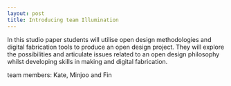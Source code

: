 ```yaml
---
layout: post
title: Introducing team Illumination
---
```


In this studio paper students will utilise open design methodologies and digital fabrication tools to produce an open design project. They will explore the possibilities and articulate issues related to an open design philosophy whilst developing skills in making and digital fabrication.

team members: Kate, Minjoo and Fin